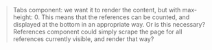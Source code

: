 > Tabs component: we want it to render the content, but with max-height: 0. This means that the references can be counted, and displayed at
the bottom in an appropriate way. Or is this necessary? References component could simply scrape the page for all references currently visible, and render that way?


